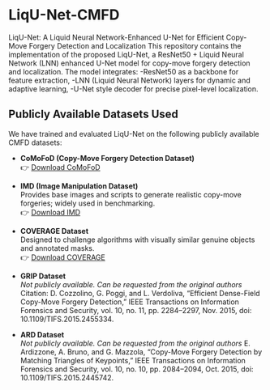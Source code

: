 # LiqU-Net-CMFD
LiqU-Net: A Liquid Neural Network-Enhanced U-Net for Efficient Copy-Move Forgery Detection and Localization
This repository contains the implementation of the proposed LiqU-Net, a ResNet50 + Liquid Neural Network (LNN) enhanced U-Net model for copy-move forgery detection and localization.
The model integrates:
-ResNet50 as a backbone for feature extraction,
-LNN (Liquid Neural Network) layers for dynamic and adaptive learning,
-U-Net style decoder for precise pixel-level localization.

## Publicly Available Datasets Used

We have trained and evaluated LiqU-Net on the following publicly available CMFD datasets:

- **CoMoFoD (Copy-Move Forgery Detection Dataset)**  
  👉 [Download CoMoFoD](https://www.vcl.fer.hr/comofod/)

- **IMD (Image Manipulation Dataset)**  
  Provides base images and scripts to generate realistic copy-move forgeries; widely used in benchmarking.  
  👉 [Download IMD](https://www1.cs.fau.de/research/multimedia-security/code/image-manipulation-dataset/)

- **COVERAGE Dataset**  
  Designed to challenge algorithms with visually similar genuine objects and annotated masks.  
  👉 [Download COVERAGE](https://github.com/wenbihan/coverage)

- **GRIP Dataset**  
  *Not publicly available. Can be requested from the original authors*
  Citation: D. Cozzolino, G. Poggi, and L. Verdoliva, “Efficient Dense-Field Copy-Move Forgery Detection,” IEEE Transactions on Information Forensics and Security, vol. 10, no. 11, pp. 2284–2297, Nov. 2015, doi: 10.1109/TIFS.2015.2455334. 

- **ARD Dataset**  
  *Not publicly available. Can be requested from the original authors*
  E. Ardizzone, A. Bruno, and G. Mazzola, “Copy-Move Forgery Detection by Matching Triangles of Keypoints,” IEEE Transactions on Information Forensics and        Security, vol. 10, no. 10, pp. 2084–2094, Oct. 2015, doi: 10.1109/TIFS.2015.2445742. 
